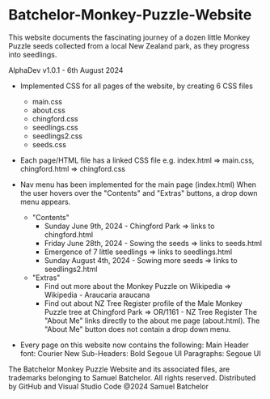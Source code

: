# Batchelor-Monkey-Puzzle-Website
This website documents the fascinating journey of a dozen little Monkey Puzzle
seeds collected from a local New Zealand park, as they progress into seedlings. 

AlphaDev v1.0.1 - 6th August 2024
- Implemented CSS for all pages of the website, by creating 6 CSS files
    - main.css
    - about.css
    - chingford.css
    - seedlings.css
    - seedlings2.css
    - seeds.css
- Each page/HTML file has a linked CSS file
    e.g. index.html => main.css, 
    chingford.html => chingford.css
- Nav menu has been implemented for the main page (index.html)
    When the user hovers over the "Contents" and "Extras" buttons, a drop down menu appears.
    - "Contents"
        - Sunday June 9th, 2024 - Chingford Park => links to chingford.html
        - Friday June 28th, 2024 - Sowing the seeds => links to
        seeds.html
        - Emergence of 7 little seedlings => links to
        seedlings.html
        - Sunday August 4th, 2024 - Sowing more seeds => links to seedlings2.html
    - "Extras"
        - Find out more about the Monkey Puzzle on Wikipedia => Wikipedia - Araucaria araucana
        - Find out about NZ Tree Register profile of the Male Monkey Puzzle tree at Chingford Park => OR/1161 - NZ Tree Register 
    The "About Me" links directly to the about me page (about.html). The "About Me" button does not contain a drop down menu.

- Every page on this website now contains the following:
    Main Header font: Courier New
    Sub-Headers: Bold Segoue UI
    Paragraphs: Segoue UI

The Batchelor Monkey Puzzle Website and its associated files, are trademarks belonging to Samuel Batchelor. All rights reserved.
Distributed by GitHub and Visual Studio Code
@2024 Samuel Batchelor